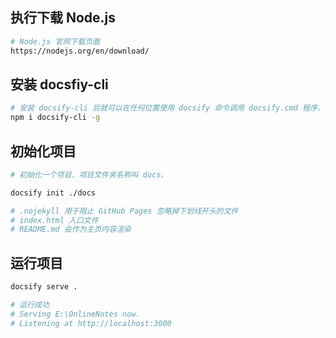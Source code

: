 ## 执行下载 Node.js

```sh
# Node.js 官网下载页面
https://nodejs.org/en/download/
```

## 安装 docsfiy-cli

```sh
# 安装 docsify-cli 后就可以在任何位置使用 docsify 命令调用 docsify.cmd 程序，然后会执行这个路径的 docsify 文件
npm i docsify-cli -g
```

## 初始化项目

```sh
# 初始化一个项目，项目文件夹名称叫 docs。

docsify init ./docs

# .nojekyll 用于阻止 GitHub Pages 忽略掉下划线开头的文件
# index.html 入口文件
# README.md 会作为主页内容渲染
```

## 运行项目

```sh
docsify serve .

# 运行成功
# Serving E:\OnlineNotes now.
# Listening at http://localhost:3000
```
